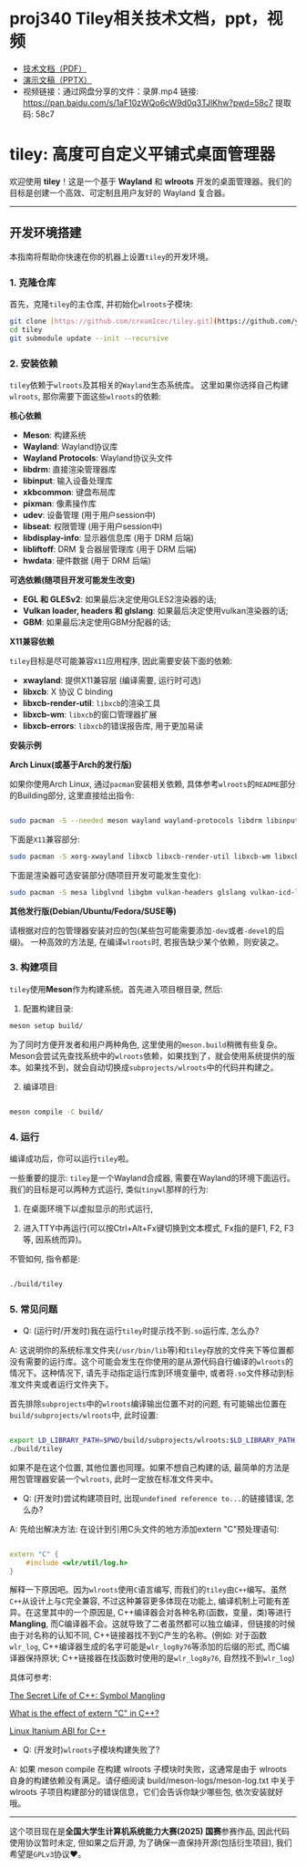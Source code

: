 # proj340   Tiley相关技术文档，ppt，视频
- [技术文档（PDF）](./技术文档1.0.pdf)
- [演示文稿（PPTX）](./Tiley-1.2.pptx)
- 视频链接：通过网盘分享的文件：录屏.mp4
链接: https://pan.baidu.com/s/1aF10zWQo6cW9d0q3TJlKhw?pwd=58c7 提取码: 58c7




# tiley: 高度可自定义平铺式桌面管理器

欢迎使用 **tiley**！这是一个基于 **Wayland** 和 **wlroots** 开发的桌面管理器。我们的目标是创建一个高效、可定制且用户友好的 Wayland 复合器。

---------------

## 开发环境搭建

本指南将帮助你快速在你的机器上设置`tiley`的开发环境。

### 1. 克隆仓库

首先，克隆`tiley`的主仓库, 并初始化`wlroots`子模块:

```bash
git clone [https://github.com/creamIcec/tiley.git](https://github.com/your-username/tiley.git)
cd tiley
git submodule update --init --recursive
```

### 2. 安装依赖

`tiley`依赖于`wlroots`及其相关的`Wayland`生态系统库。
这里如果你选择自己构建`wlroots`, 那你需要下面这些`wlroots`的依赖:

**核心依赖**

- **Meson**: 构建系统
- **Wayland**: Wayland协议库
- **Wayland Protocols**: Wayland协议头文件
- **libdrm**: 直接渲染管理器库
- **libinput**: 输入设备处理库
- **xkbcommon**: 键盘布局库
- **pixman**: 像素操作库
- **udev**: 设备管理 (用于用户session中)
- **libseat**: 权限管理 (用于用户session中)
- **libdisplay-info**: 显示器信息库 (用于 DRM 后端)
- **libliftoff**: DRM 复合器层管理库 (用于 DRM 后端)
- **hwdata**: 硬件数据 (用于 DRM 后端)

**可选依赖(随项目开发可能发生改变)**

- **EGL 和 GLESv2**: 如果最后决定使用GLES2渲染器的话;
- **Vulkan loader, headers 和 glslang**: 如果最后决定使用vulkan渲染器的话;
- **GBM**: 如果最后决定使用GBM分配器的话;

**X11兼容依赖**

`tiley`目标是尽可能兼容`X11`应用程序, 因此需要安装下面的依赖:

- **xwayland**: 提供X11兼容层 (编译需要, 运行时可选)
- **libxcb**: X 协议 C binding
- **libxcb-render-util**: `libxcb`的渲染工具
- **libxcb-wm**: `libxcb`的窗口管理器扩展
- **libxcb-errors**: `libxcb`的错误报告库, 用于更加易读

**安装示例**

**Arch Linux(或基于Arch的发行版)**

如果你使用Arch Linux, 通过`pacman`安装相关依赖, 具体参考`wlroots`的`README`部分的Building部分, 这里直接给出指令:


```bash

sudo pacman -S --needed meson wayland wayland-protocols libdrm libinput libxkbcommon pixman systemd libseat hwdata libdisplay-info libliftoff

```

下面是`X11`兼容部分:

```bash
sudo pacman -S xorg-xwayland libxcb libxcb-render-util libxcb-wm libxcb-errors
```

下面是渲染器可选安装部分(随项目开发可能发生变化):

```bash
sudo pacman -S mesa libglvnd libgbm vulkan-headers glslang vulkan-icd-loader
```

**其他发行版(Debian/Ubuntu/Fedora/SUSE等)**

请根据对应的包管理器安装对应的包(某些包可能需要添加`-dev`或者`-devel`的后缀)。
一种高效的方法是, 在编译`wlroots`时, 若报告缺少某个依赖，则安装之。

### 3. 构建项目

`tiley`使用**Meson**作为构建系统。首先进入项目根目录, 然后:

1. 配置构建目录:

```bash
meson setup build/
```

为了同时方便开发者和用户两种角色, 这里使用的`meson.build`稍微有些复杂。Meson会尝试先查找系统中的`wlroots`依赖，如果找到了，就会使用系统提供的版本。如果找不到，就会自动切换成`subprojects/wlroots`中的代码并构建之。

2. 编译项目:

```bash

meson compile -C build/

```

### 4. 运行

编译成功后，你可以运行`tiley`啦。

一些重要的提示: `tiley`是一个Wayland合成器, 需要在Wayland的环境下面运行。我们的目标是可以两种方式运行, 类似`tinywl`那样的行为:

1. 在桌面环境下以虚拟显示的形式运行,

2. 进入TTY中再运行(可以按Ctrl+Alt+Fx键切换到文本模式, Fx指的是F1, F2, F3等, 因系统而异)。

不管如何, 指令都是:

```bash

./build/tiley

```

### 5. 常见问题

- Q: (运行时/开发时)我在运行`tiley`时提示找不到`.so`运行库, 怎么办?

A: 这说明你的系统标准文件夹(`/usr/bin/lib`等)和`tiley`存放的文件夹下等位置都没有需要的运行库。这个可能会发生在你使用的是从源代码自行编译的`wlroots`的情况下。这种情况下, 请先手动指定运行库到环境变量中, 或者将`.so`文件移动到标准文件夹或者运行文件夹下。

首先排除`subprojects`中的`wlroots`编译输出位置不对的问题, 有可能输出位置在`build/subprojects/wlroots`中, 此时设置:

```bash

export LD_LIBRARY_PATH=$PWD/build/subprojects/wlroots:$LD_LIBRARY_PATH
./build/tiley

```

如果不是在这个位置, 其他位置也同理。如果不想自己构建的话, 最简单的方法是用包管理器安装一个`wlroots`, 此时一定放在标准文件夹中。

- Q: (开发时)尝试构建项目时, 出现`undefined reference to...`的链接错误, 怎么办?

A: 先给出解决方法: 在设计到引用C头文件的地方添加extern "C"预处理语句:

```C++

extern "C" {
    #include <wlr/util/log.h>
}

```

解释一下原因吧。因为`wlroots`使用`C`语言编写, 而我们的`tiley`由`C++`编写。虽然`C++`从设计上与`C`完全兼容, 不过这种兼容更多体现在功能上, 编译机制上可能有差异。在这里其中的一个原因是, C++编译器会对各种名称(函数，变量，类)等进行**Mangling**, 而C编译器不会。这就导致了二者虽然都可以独立编译，但链接的时候由于对名称的认知不同, C++链接器找不到C产生的名称。(例如: 对于函数`wlr_log`, C++编译器生成的名字可能是`wlr_log8y76`等添加的后缀的形式, 而C编译器保持原状; C++链接器在找函数时使用的是`wlr_log8y76`, 自然找不到`wlr_log`)

具体可参考:

[The Secret Life of C++: Symbol Mangling](https://web.mit.edu/tibbetts/Public/inside-c/www/mangling.html)

[What is the effect of extern "C" in C++?](https://stackoverflow.com/questions/1041866/what-is-the-effect-of-extern-c-in-c)

[Linux Itanium ABI for C++](https://itanium-cxx-abi.github.io/cxx-abi/abi.html#mangling)


- Q: (开发时)`wlroots`子模块构建失败了?

A: 如果 meson compile 在构建 wlroots 子模块时失败，这通常是由于 wlroots 自身的构建依赖没有满足。请仔细阅读 build/meson-logs/meson-log.txt 中关于 wlroots 子项目构建部分的错误信息，它们会告诉你缺少哪些包, 依次安装就好哦。

---------------

这个项目现在是**全国大学生计算机系统能力大赛(2025) 国赛**参赛作品, 因此代码使用协议暂时未定, 但如果之后开源, 为了确保一直保持开源(包括衍生项目), 我们希望是`GPLv3`协议❤️。
